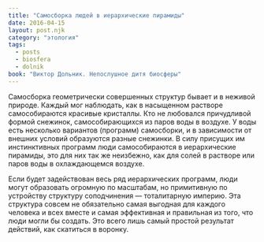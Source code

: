 ```yaml
---
title: "Самосборка людей в иерархические пирамиды"
date: 2016-04-15
layout: post.njk
category: "этология"
tags:
  - posts
  - biosfera
  - dolnik
book: "Виктор Дольник. Непослушное дитя биосферы"
---
```


Самосборка геометрически совершенных структур бывает и в неживой природе. Каждый мог наблюдать, как в насыщенном растворе самособираются красивые кристаллы. Кто не любовался причудливой формой снежинок, самособирающихся из паров воды в воздухе. У воды есть несколько вариантов (программ) самосборки, и в зависимости от внешних условий образуются разные снежинки. В силу присущих им инстинктивных программ люди самособираются в иерархические пирамиды, это для них так же неизбежно, как для солей в растворе или паров воды в охлаждающемся воздухе.

Если будет задействован весь ряд иерархических программ, люди могут образовать огромную по масштабам, но примитивную по устройству структуру соподчинения — тоталитарную империю. Эта структура совсем не обязательно самая выгодная для каждого человека и всех вместе и самая эффективная и правильная из того, что люди могли бы создать. Это всего лишь самый простой результат действий, как скатиться в воронку.
